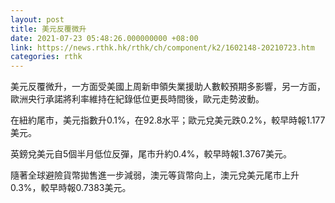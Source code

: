 ```yaml
---
layout: post
title: 美元反覆微升
date: 2021-07-23 05:48:26.000000000 +08:00
link: https://news.rthk.hk/rthk/ch/component/k2/1602148-20210723.htm
categories: rthk
---
```


美元反覆微升，一方面受美國上周新申領失業援助人數較預期多影響，另一方面，歐洲央行承諾將利率維持在紀錄低位更長時間後，歐元走勢波動。

在紐約尾市，美元指數升0.1%，在92.8水平；歐元兌美元跌0.2%，較早時報1.177美元。

英鎊兌美元自5個半月低位反彈，尾市升約0.4%，較早時報1.3767美元。

隨著全球避險貨幣拋售進一步減弱，澳元等貨幣向上，澳元兌美元尾市上升0.3%，較早時報0.7383美元。
